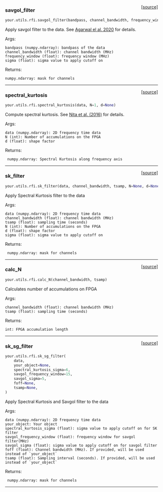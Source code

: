 <span style="float:right;">[[source]](https://github.com/thepetabyteproject/your/blob/master/your/utils/rfi.py#L10)</span>

### savgol_filter


```python
your.utils.rfi.savgol_filter(bandpass, channel_bandwidth, frequency_window=15, sigma=6)
```


Apply savgol filter to the data. See [Agarwal el al. 2020](https://arxiv.org/abs/2003.14272) for details.

Args: 

    bandpass (numpy.ndarray): bandpass of the data
    channel_bandwidth (float): channel bandwidth (MHz)
    frequency_window (float): frequency window (MHz)
    sigma (float): sigma value to apply cutoff on

Returns: 

    numpy.ndarray: mask for channels


----

<span style="float:right;">[[source]](https://github.com/thepetabyteproject/your/blob/master/your/utils/rfi.py#L50)</span>

### spectral_kurtosis


```python
your.utils.rfi.spectral_kurtosis(data, N=1, d=None)
```


Compute spectral kurtosis. See [Nita et al. (2016)](https://doi.org/10.1109/RFINT.2016.7833535) for details.

Args: 

    data (numpy.ndarray): 2D frequency time data
    N (int): Number of accumulations on the FPGA
    d (float): shape factor

Returns: 

     numpy.ndarray: Spectral Kurtosis along frequency axis


----

<span style="float:right;">[[source]](https://github.com/thepetabyteproject/your/blob/master/your/utils/rfi.py#L73)</span>

### sk_filter


```python
your.utils.rfi.sk_filter(data, channel_bandwidth, tsamp, N=None, d=None, sigma=5)
```


Apply Spectral Kurtosis filter to the data

Args: 

    data (numpy.ndarray): 2D frequency time data
    channel_bandwidth (float): channel bandwidth (MHz)
    tsamp (float): sampling time (seconds)
    N (int): Number of accumulations on the FPGA
    d (float): shape factor
    sigma (float): sigma value to apply cutoff on

Returns: 

     numpy.ndarray: mask for channels


----

<span style="float:right;">[[source]](https://github.com/thepetabyteproject/your/blob/master/your/utils/rfi.py#L102)</span>

### calc_N


```python
your.utils.rfi.calc_N(channel_bandwidth, tsamp)
```


Calculates number of accumulations on FPGA

Args: 

    channel_bandwidth (float): channel bandwidth (MHz)
    tsamp (float): sampling time (seconds)

Returns: 

    int: FPGA accumulation length


----

<span style="float:right;">[[source]](https://github.com/thepetabyteproject/your/blob/master/your/utils/rfi.py#L120)</span>

### sk_sg_filter


```python
your.utils.rfi.sk_sg_filter(
    data,
    your_object=None,
    spectral_kurtosis_sigma=6,
    savgol_frequency_window=15,
    savgol_sigma=5,
    foff=None,
    tsamp=None,
)
```


Apply Spectral Kurtosis and Savgol filter to the data

Args: 

    data (numpy.ndarray): 2D frequency time data
    your_object: Your object
    spectral_kurtosis_sigma (float): sigma value to apply cutoff on for SK filter
    savgol_frequency_window (float): frequency window for savgol filter(MHz)
    savgol_sigma (float): sigma value to apply cutoff on for savgol filter
    foff (float): Channel bandwidth (MHz). If provided, will be used instead of `your_object`
    tsamp (float): Sampling interval (seconds). If provided, will be used instead of `your_object`

Returns: 

     numpy.ndarray: mask for channels


----

